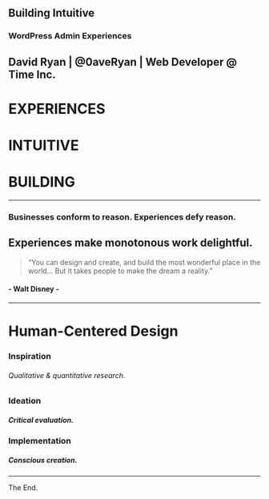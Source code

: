 ## Building Intuitive 
### WordPress Admin Experiences

David Ryan | @0aveRyan | Web Developer @ Time Inc.
---
# EXPERIENCES
# INTUITIVE
# BUILDING
---
### Businesses conform to reason. Experiences defy reason.

Experiences make monotonous work delightful.
---
> “You can design and create, 
and build the most wonderful place in the world… 
But it takes people to make the dream a reality.”

#### - Walt Disney -
---
# Human-Centered Design
### Inspiration
###### Qualitative & quantitative research.
### Ideation
##### Critical evaluation.
### Implementation
##### Conscious creation.
---


The End.
